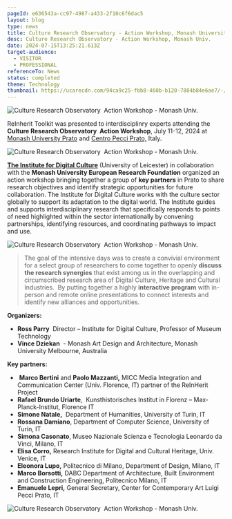 ```yaml
---
pageId: e636543a-cc97-4987-a433-2f10c6f6dac5
layout: blog
type: news
title: Culture Research Observatory - Action Workshop, Monash University
desc: Culture Research Observatory - Action Workshop, Monash Univ.
date: 2024-07-15T13:25:21.613Z
target-audience:
  - VISITOR
  - PROFESSIONAL
referenceTo: News
status: completed
theme: Technology
thumbnail: https://ucarecdn.com/94ca9c25-fbb8-460b-b120-7884b84e6ae7/-/crop/655x676/47,124/-/preview/
---
```

![Culture Research Observatory  Action Workshop - Monash Univ.](https://ucarecdn.com/d6f49164-5596-4284-9b56-70d62e1cfcfd/ "Culture Research Observatory  Action Workshop - Monash Univ.")

 ReInherit Toolkit was presented to  interdisciplinry experts attending the **Culture Research Observatory  Action Workshop**, July 11-12, 2024 at [Monash University Prato](https://www.monash.edu/prato) and [Centro Pecci Prato,](http://www.centropecci.it) Italy.

![Culture Research Observatory  Action Workshop - Monash Univ.](https://ucarecdn.com/bfdf20c5-ee3b-4f85-a81c-21092326c49b/ "Culture Research Observatory  Action Workshop - Monash Univ.")

**[The Institute for Digital Culture](https://le.ac.uk/research/institutes/digital-culture)** (University of Leicester) in collaboration with the **Monash University European Research Foundation** organized an action workshop bringing together a group of **key partners** in Prato to share research objectives and identify strategic opportunities for future collaboration. The Institute for Digital Culture works with the culture sector globally to support its adaptation to the digital world. The Institute guides and supports interdisciplinary research that specifically responds to points of need highlighted within the sector internationally by convening partnerships, identifying resources, and coordinating pathways to impact and use. 

![Culture Research Observatory  Action Workshop - Monash Univ.](https://ucarecdn.com/bf2cc376-f929-4a45-8777-5f4bb15065f2/ "Culture Research Observatory  Action Workshop - Monash Univ.")

> The goal of the intensive days was to create a convivial environment for a select group of researchers to come together to openly **discuss the research synergies** that exist among us in the overlapping and circumscribed research area of Digital Culture, Heritage and Cultural Industries.  By putting together a highly **interactive program** with in-person and remote online presentations to connect interests and identify new alliances and opportunities.

**Organizers:**

* **Ross Parry**  Director – Institute for Digital Culture, Professor of Museum Technology
* **Vince Dziekan**  - Monash Art Design and Architecture, Monash University Melbourne, Australia

**Key partners:**

*  **Marco Bertini** and **Paolo Mazzanti,** MICC Media Integration and Communication Center (Univ. Florence, IT) partner of the ReInHerit Project
* **Rafael Brundo Uriarte**,  Kunsthistorisches Institut in Florenz – Max-Planck-Institut, Florence IT
* **Simone Natale,**  Department of Humanities, University of Turin, IT
* **Rossana Damiano**, Department of Computer Science, University of Turin, IT
* **Simona Casonato**, Museo Nazionale Scienza e Tecnologia Leonardo da Vinci, Milano, IT
* **Elisa Corro,** Research Institute for Digital and Cultural Heritage, Univ. Venice, IT
* **Eleonora Lupo,** Politecnico di Milano, Department of Design, Milano, IT
* **Marco Borsotti,** DABC Department of Architecture, Built Environment and Construction Engineering, Politecnico Milano, IT 
* **Emanuele Lepri,** General Secretary, Center for Contemporary Art Luigi Pecci Prato, IT

![Culture Research Observatory  Action Workshop - Monash Univ.](https://ucarecdn.com/eb265c6a-167a-4805-9e0d-4bf0d88ae811/ "Culture Research Observatory  Action Workshop - Monash Univ.")